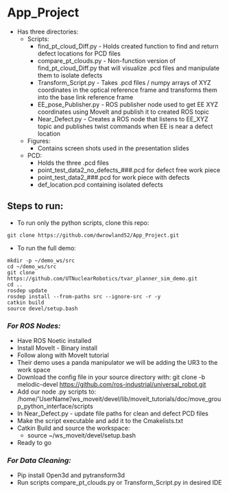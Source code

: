 # App_Project

* Has three directories:
  * Scripts:
    * find_pt_cloud_Diff.py - Holds created function to find and return defect locations for PCD files
    * compare_pt_clouds.py - Non-function version of find_pt_cloud_Diff.py that will visualize .pcd files and manipulate them to isolate defects
    * Transform_Script.py - Takes .pcd files / numpy arrays of XYZ coordinates in the optical reference frame and transforms them into the base link reference frame
    * EE_pose_Publisher.py - ROS publisher node used to get EE XYZ coordinates using MoveIt and publish it to created ROS topic
    * Near_Defect.py - Creates a ROS node that listens to EE_XYZ topic and publishes twist commands when EE is near a defect location
  * Figures:
    * Contains screen shots used in the presentation slides
  * PCD:
    * Holds the three .pcd files
    * point_test_data2_no_defects_###.pcd for defect free work piece
    * point_test_data2_###.pcd for work piece with defects
    * def_location.pcd containing isolated defects

## Steps to run:

* To run only the python scripts, clone this repo:
```
git clone https://github.com/dwrowland52/App_Project.git
```
* To run the full demo:
```
mkdir -p ~/demo_ws/src
cd ~/demo_ws/src
git clone https://github.com/UTNuclearRobotics/tvar_planner_sim_demo.git
cd ..
rosdep update
rosdep install --from-paths src --ignore-src -r -y
catkin build
source devel/setup.bash
```


### *For ROS Nodes:*
* Have ROS Noetic installed
* Install MoveIt - Binary install
* Follow along with MoveIt tutorial
* Their demo uses a panda manipulator we will be adding the UR3 to the work space
* Download the config file in your source directory with: git clone -b melodic-devel https://github.com/ros-industrial/universal_robot.git
* Add our node .py scripts to: /home/’UserName’/ws_moveit/devel/lib/moveit_tutorials/doc/move_group_python_interface/scripts
* In Near_Defect.py - update file paths for clean and defect PCD files
* Make the script executable and add it to the Cmakelists.txt
* Catkin Build and source the workspace:
  * source ~/ws_moveit/devel/setup.bash
* Ready to go

### *For Data Cleaning:*
* Pip install Open3d and pytransform3d
* Run scripts compare_pt_clouds.py or Transform_Script.py in desired IDE
